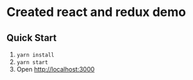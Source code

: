 # Created react and redux demo

## Quick Start
1. `yarn install`
2. `yarn start` 
3. Open <http://localhost:3000>
